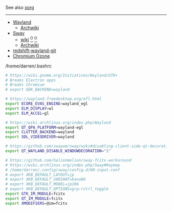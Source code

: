 See also [xorg](https://github.com/Un1Gfn/xorg)

---

* [Wayland](https://wayland.freedesktop.org/)
  * [Archwiki](https://wiki.archlinux.org/index.php/Wayland)
* [Sway](https://swaywm.org/)
  * [wiki](https://github.com/swaywm/sway/wiki) [<sup>O</sup>](https://github.com/swaywm/sway/wiki/Running-programs-natively-under-wayland) [<sup>O</sup>](https://github.com/swaywm/sway/wiki/GTK-3-settings-on-Wayland)
  * [Archwiki](https://wiki.archlinux.org/index.php/Sway)
* [redshift-wayland-git](https://aur.archlinux.org/packages/redshift-wayland-git)
* [Chromium Ozone](https://wiki.automotivelinux.org/_media/agl-distro/agl_chromium_preso.pdf)

/home/darren/.bashrc
```bash
# https://wiki.gnome.org/Initiatives/Wayland/GTK+
# Breaks Electron apps
# Breaks Chromium
# export GDK_BACKEND=wayland

# https://wayland.freedesktop.org/efl.html
export ECORE_EVAS_ENGINE=wayland_egl
export ELM_DISPLAY=wl
export ELM_ACCEL=gl

# https://wiki.archlinux.org/index.php/Wayland
export QT_QPA_PLATFORM=wayland-egl
export CLUTTER_BACKEND=wayland
export SDL_VIDEODRIVER=wayland

# https://github.com/swaywm/sway/wiki#disabling-client-side-qt-decorations
export QT_WAYLAND_DISABLE_WINDOWDECORATION="1"

# https://github.com/helionmelion/sway-fcitx-workaround
# https://wiki.archlinux.org/index.php/Sway#Keymap
# /home/darren/.config/sway/config.d/00-input.conf
# export XKB_DEFAULT_LAYOUT=jp
# export XKB_DEFAULT_VARIANT=kana86
# export XKB_DEFAULT_MODEL=jp106
# export XKB_DEFAULT_OPTIONS=grp:rctrl_toggle
export GTK_IM_MODULE=fcitx
export QT_IM_MODULE=fcitx
export XMODIFIERS=@im=fcitx
```
